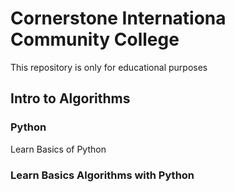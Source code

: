 # Cornerstone Internationa Community College

This repository is only for educational purposes

## Intro to Algorithms 

### Python
Learn Basics of Python

### Learn Basics Algorithms with Python
